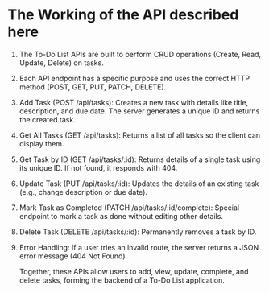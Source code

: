 # The Working of the API described here 

1. The To-Do List APIs are built to perform CRUD operations (Create, Read, Update, Delete) on tasks.

2. Each API endpoint has a specific purpose and uses the correct HTTP method (POST, GET, PUT, PATCH, DELETE).

3. Add Task (POST /api/tasks): Creates a new task with details like title, description, and due date. The server generates a unique ID and returns the created task.

4. Get All Tasks (GET /api/tasks): Returns a list of all tasks so the client can display them.

5. Get Task by ID (GET /api/tasks/:id): Returns details of a single task using its unique ID. If not found, it responds with 404.

6. Update Task (PUT /api/tasks/:id): Updates the details of an existing task (e.g., change description or due date).

7. Mark Task as Completed (PATCH /api/tasks/:id/complete): Special endpoint to mark a task as done without editing other details.

8. Delete Task (DELETE /api/tasks/:id): Permanently removes a task by ID.

9. Error Handling: If a user tries an invalid route, the server returns a JSON error message (404 Not Found).

      Together, these APIs allow users to add, view, update, complete, and delete tasks, forming the backend of a To-Do List application.
